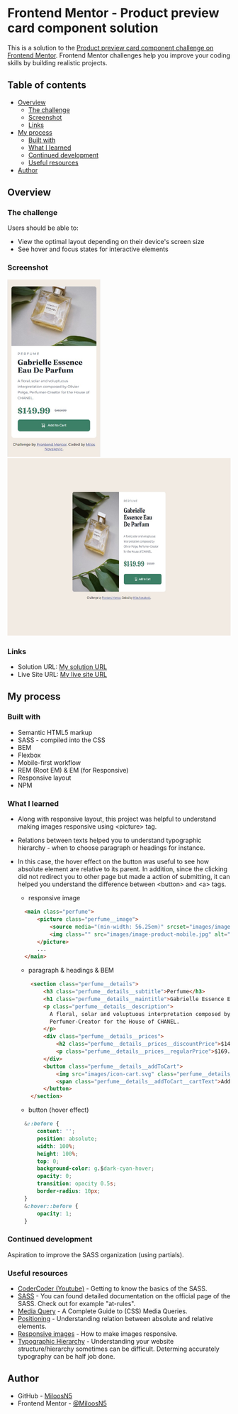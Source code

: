 # Frontend Mentor - Product preview card component solution

This is a solution to the [Product preview card component challenge on Frontend Mentor](https://www.frontendmentor.io/challenges/product-preview-card-component-GO7UmttRfa). Frontend Mentor challenges help you improve your coding skills by building realistic projects. 

## Table of contents

- [Overview](#overview)
  - [The challenge](#the-challenge)
  - [Screenshot](#screenshot)
  - [Links](#links)
- [My process](#my-process)
  - [Built with](#built-with)
  - [What I learned](#what-i-learned)
  - [Continued development](#continued-development)
  - [Useful resources](#useful-resources)
- [Author](#author)

## Overview

### The challenge

Users should be able to:

- View the optimal layout depending on their device's screen size
- See hover and focus states for interactive elements

### Screenshot
<div>
  <img src="solution_images/solution_mobileview375.jpg" width="auto" height="400" src="solution on mobile view"/>
  <img src="solution_images/solution_desktopview1440.jpg" width="auto" height="400" src="solution on desktop view"/>
</div>

### Links

- Solution URL: [My solution URL](https://github.com/MiloosN5/FrontendMentor_ProductPreviewCardComponent_Challenge)
- Live Site URL: [My live site URL](https://miloosn5.github.io/FrontendMentor_ProductPreviewCardComponent_Challenge/)


## My process

### Built with

- Semantic HTML5 markup
- SASS - compiled into the CSS
- BEM
- Flexbox
- Mobile-first workflow
- REM (Root EM) & EM (for Responsive)
- Responsive layout
- NPM

### What I learned

* Along with responsive layout, this project was helpful to understand making images responsive using &lt;picture&gt; tag. 
* Relations between texts helped you to understand typographic hierarchy - when to choose paragraph or headings for instance.
* In this case, the hover effect on the button was useful to see how absolute element are relative to its parent. In addition, since the clicking did not redirect you to other page but made a action of submitting, it can helped you understand the difference between &lt;button&gt; and &lt;a&gt; tags.


  * responsive image
  ```html
    <main class="perfume">
        <picture class="perfume__image">
            <source media="(min-width: 56.25em)" srcset="images/image-product-desktop.jpg" >
            <img class="" src="images/image-product-mobile.jpg" alt="picture of the perfume" width="100%" height="auto">
        </picture>
        ...
    </main>
  ```
  * paragraph & headings & BEM
  ```html
      <section class="perfume__details">
          <h3 class="perfume__details__subtitle">Perfume</h3>
          <h1 class="perfume__details__maintitle">Gabrielle Essence Eau De Parfum</h1>
          <p class="perfume__details__description">
            A floral, solar and voluptuous interpretation composed by Olivier Polge, 
            Perfumer-Creator for the House of CHANEL.
          </p>
          <div class="perfume__details__prices">
              <h2 class="perfume__details__prices__discountPrice">$149.99</h2>
              <p class="perfume__details__prices__regularPrice">$169.99</p>
          </div>
          <button class="perfume__details__addToCart">
              <img src="images/icon-cart.svg" class="perfume__details__addToCart__cartIcon">
              <span class="perfume__details__addToCart__cartText">Add to Cart</span>
          </button>
      </section>
  ```
  * button (hover effect)
  ```css
    &::before {
        content: '';
        position: absolute;
        width: 100%;
        height: 100%;
        top: 0;
        background-color: g.$dark-cyan-hover;
        opacity: 0;
        transition: opacity 0.5s;
        border-radius: 10px;
    }
    &:hover::before {
        opacity: 1;
    }
  ```

### Continued development

Aspiration to improve the SASS organization (using partials).

### Useful resources

- [CoderCoder (Youtube)](https://www.youtube.com/watch?v=jfMHA8SqUL4) - Getting to know the basics of the SASS.
- [SASS](https://sass-lang.com/documentation/at-rules) - You can found detailed documentation on the official page of the SASS. Check out for example "at-rules".
- [Media Query](https://css-tricks.com/a-complete-guide-to-css-media-queries/) - A Complete Guide to (CSS) Media Queries.
- [Positioning](https://www.freecodecamp.org/news/css-positioning-position-absolute-and-relative/) - Understanding relation between absolute and relative elements.
- [Responsive images](https://developer.mozilla.org/en-US/docs/Learn/HTML/Multimedia_and_embedding/Responsive_images) - How to make images responsive.
- [Typographic Hierarchy](https://www.toptal.com/designers/typography/typographic-hierarchy) - Understanding your website structure/hierarchy sometimes can be difficult. Determing accurately typography can be half job done. 

## Author

- GitHub - [MiloosN5](https://github.com/MiloosN5)
- Frontend Mentor - [@MiloosN5](https://www.frontendmentor.io/profile/MiloosN5)



